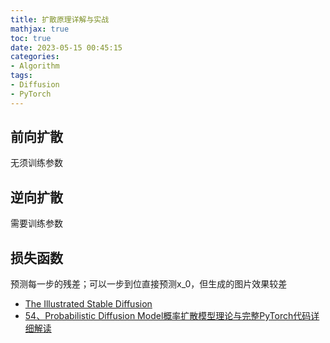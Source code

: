 ```yaml
---
title: 扩散原理详解与实战
mathjax: true
toc: true
date: 2023-05-15 00:45:15
categories:
- Algorithm
tags:
- Diffusion
- PyTorch
---
```


## 前向扩散
无须训练参数

## 逆向扩散
需要训练参数

## 损失函数
预测每一步的残差；可以一步到位直接预测x_0，但生成的图片效果较差


- [The Illustrated Stable Diffusion](https://jalammar.github.io/illustrated-stable-diffusion/)
- [54、Probabilistic Diffusion Model概率扩散模型理论与完整PyTorch代码详细解读](https://www.bilibili.com/video/BV1b541197HX/?spm_id_from=333.999.0.0&vd_source=4bddf76b04f5705292d795a2246cdb65)
